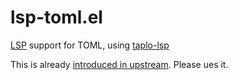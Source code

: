 # lsp-toml.el

[LSP](https://emacs-lsp.github.io/lsp-mode/) support for TOML, using [taplo-lsp](https://taplo.tamasfe.dev/lsp/)

This is already [introduced in upstream](https://github.com/emacs-lsp/lsp-mode/pull/3193). Please ues it.
